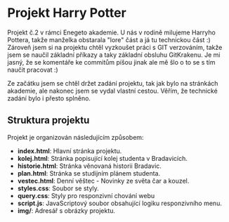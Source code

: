 # Projekt Harry Potter

Projekt č.2 v rámci Enegeto akademie. U nás v rodině milujeme Harryho Pottera, takže manželka obstarala "lore" část a já tu technickou část :)
Zároveň jsem si na projektu chtěl vyzkoušet práci s GIT verzováním, takže jsem se naučil základní příkazy a taky základní obsluhu GitKrakenu. Je mi jasný, že se komentáře ke commitům píšou jinak ale mě šlo o to se s tím naučit pracovat :)

Ze začátku jsem se chtěl držet zadání projektu, tak jak bylo na stránkách akademie, ale nakonec jsem se vydal vlastní cestou. Věřím, že technické zadání bylo i přesto splněno.

## Struktura projektu

Projekt je organizován následujícím způsobem:

- **index.html**: Hlavní stránka projektu.
- **kolej.html**: Stránka popisující kolej studenta v Bradavicích. 
- **historie.html**: Stránka věnovaná historii Bradavic.
- **plan.html**: Stránka se studijním plánem studenta.
- **vestec.html**: Denní věštec - Novinky ze světa čar a kouzel.
- **styles.css**: Soubor se styly.
- **query.css**: Styly pro responzivní chování webu
- **script.js**: JavaScriptový soubor obsahující logiku responzivního menu.
- **img/**: Adresář s obrázky projektu.
